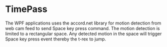 # TimePass
The WPF applications uses the accord.net library for motion detection from web cam feed to send Space key press command.
The motion detection is limited to a rectangular space.
Any detected motion in the space will trigger Space key press event thereby the t-rex to jump.
